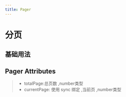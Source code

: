 ```yaml
---
title: Pager
---
```


# 分页
## 基础用法
<ClientOnly>
  <pager-demo-1></pager-demo-1>
</ClientOnly>

## Pager Attributes
> - totalPage:总页数	,number类型
> - currentPage: 使用 sync 绑定	,当前页	,number类型